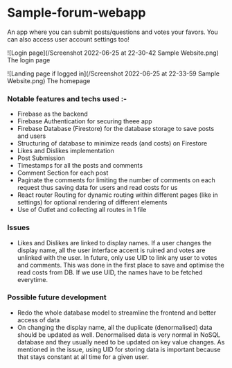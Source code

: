 # Sample-forum-webapp
An app where you can submit posts/questions and votes your favors. You can also access user account settings too!

![Login page](/Screenshot 2022-06-25 at 22-30-42 Sample Website.png)
The login page

![Landing page if logged in](/Screenshot 2022-06-25 at 22-33-59 Sample Website.png)
The homepage


### Notable features and techs used :-

- Firebase as the backend
- Firebase Authentication for securing theee app
- Firebase Database (Firestore) for the database storage to save posts and users
- Structuring of database to minimize reads (and costs) on Firestore
- Likes and Dislikes implementation
- Post Submission
- Timestamps for all the posts and comments
- Comment Section for each post
- Paginate the comments for limiting the number of comments on each request thus saving data for users and read costs for us
- React router Routing for dynamic routing within different pages (like in settings) for optional rendering of different elements
- Use of Outlet and collecting all routes in 1 file

### Issues

- Likes and Dislikes are linked to display names. If a user changes the display name, all the user interface accent is ruined and votes 
are unlinked with the user. In future, only use UID to link any user to votes and comments.
This was done in the first place to save and optimise the read costs from DB. If we use UID, the names have to be fetched everytime.

### Possible future development

- Redo the whole database model to streamline the frontend and better access of data
- On changing the display name, all the duplicate (denormalised) data should be updated as well. Denormalised data is very normal in 
NoSQL database and they usually need to be updated on key value changes. As mentioned in the issue, using UID for storing data is important
because that stays constant at all time for a given user.
